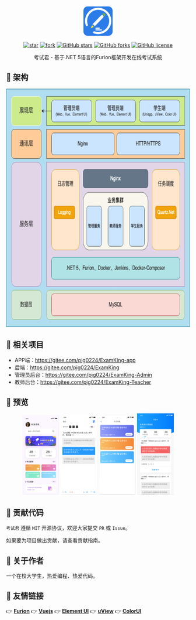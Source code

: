 <p></p>
<p></p>

<p align="center">
<img src="./imgs/logo.png" height="80"/>
</p>

<div align="center">

[![star](https://gitee.com/pig0224/ExamKing-Admin/badge/star.svg?theme=gvp)](https://gitee.com/pig0224/ExamKing-Admin/stargazers) 
[![fork](https://gitee.com/pig0224/ExamKing-Admin/badge/fork.svg?theme=gvp)](https://gitee.com/pig0224/ExamKing-Admin/members) 
[![GitHub stars](https://img.shields.io/github/stars/pig0224/ExamKing-Admin?logo=github)](https://github.com/pig0224/ExamKing-Admin/stargazers) 
[![GitHub forks](https://img.shields.io/github/forks/pig0224/ExamKing-Admin?logo=github)](https://github.com/pig0224/ExamKing-Admin/network) 
[![GitHub license](https://img.shields.io/github/license/pig0224/ExamKing-Admin)](https://gitee.com/pig0224/ExamKing-Admin/blob/master/LICENSE) 

</div>

<div align="center">

考试君 - 基于.NET 5语言的Furion框架开发在线考试系统

</div>

## 💐 架构

<p align="center">
<img src="./imgs/ExamKing-Diagram.png" height="650"/>
</p>

## 🍻 相关项目
- APP端：https://gitee.com/pig0224/ExamKing-app
- 后端：https://gitee.com/pig0224/ExamKing
- 管理员后台：https://gitee.com/pig0224/ExamKing-Admin
- 教师后台：https://gitee.com/pig0224/ExamKing-Teacher

## 🍖 预览

<p align="center">
<img src="./imgs/1.png" width="20%"/>
<img src="./imgs/2.png" width="20%"/>
<img src="./imgs/3.png" width="20%"/>
<img src="./imgs/4.png" width="20%"/>
</p>

## 🍻 贡献代码

`考试君` 遵循 `MIT` 开源协议，欢迎大家提交 `PR` 或 `Issue`。

如果要为项目做出贡献，请查看贡献指南。

## 🍚 关于作者

一个在校大学生，热爱编程、热爱代码。

## 🧆 友情链接

👉 **[Furion](https://gitee.com/monksoul/Furion)** 
👉 **[Vuejs](https://cn.vuejs.org/)** 
👉 **[Element UI](https://element.eleme.cn/)** 
👉 **[uView](https://uviewui.com/)** 
👉 **[ColorUI](https://www.color-ui.com/)** 